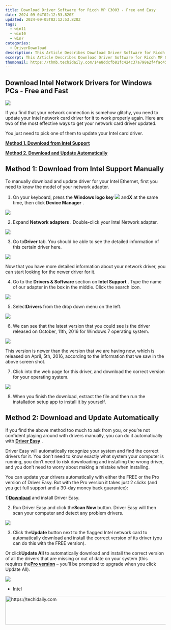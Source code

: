 ```yaml
---
title: Download Driver Software for Ricoh MP C3003 - Free and Easy
date: 2024-09-04T02:12:53.820Z
updated: 2024-09-05T02:12:53.820Z
tags:
  - win11
  - win10
  - win7
categories:
  - DriverDownload
description: This Article Describes Download Driver Software for Ricoh MP C3003 - Free and Easy
excerpt: This Article Describes Download Driver Software for Ricoh MP C3003 - Free and Easy
thumbnail: https://thmb.techidaily.com/14e8ddcfb81fc424c37a798e2f4fac450a83bd3f6d231984ceb0349e3e717f14.jpg
---
```


## Download Intel Network Drivers for Windows PCs - Free and Fast

![](https://images.drivereasy.com/wp-content/uploads/2017/02/img_58a54530bb763.jpg)

 If you find that your network connection is somehow glitchy, you need to update your Intel network card driver for it to work properly again. Here are two of the most effective ways to get your network card driver updated.

You just need to pick one of them to update your Intel card driver.

[**Method 1. Download from Intel Support**](https://tools.techidaily.com/drivereasy/download/)

[**Method 2. Download and Update Automatically**](https://tools.techidaily.com/drivereasy/download/)

## **Method 1: Download from Intel Support Manually**

 To manually download and update driver for your Intel Ethernet, first you need to know the model of your network adapter.
  
 1) On your keyboard, press the **Windows logo key** ![](https://images.drivereasy.com/wp-content/uploads/2017/09/img_59af771961552.png) and**X** at the same time, then click **Device Manager** .
  
![](https://images.drivereasy.com/wp-content/uploads/2017/02/img_58a5503d41087.png)

 2) Expand **Network adapters** . Double-click your Intel Network adapter.

![](https://images.drivereasy.com/wp-content/uploads/2017/02/img_58a550706860f.jpg)

 3) Go to**Driver** tab. You should be able to see the detailed information of this certain driver here.  
  
![](https://images.drivereasy.com/wp-content/uploads/2017/02/img_58a55118b1eed.jpg)

 Now that you have more detailed information about your network driver, you can start looking for the newer driver for it.  
  
 4) Go to the **Drivers & Software**  section on **Intel Support** . Type the name of our adapter in the box in the middle. Click the search icon.

![](https://images.drivereasy.com/wp-content/uploads/2017/02/img_58a552a94222f.jpg)

 5) Select**Drivers** from the drop down menu on the left.

![](https://images.drivereasy.com/wp-content/uploads/2017/02/img_58a55382c3cce.png)

 6) We can see that the latest version that you could see is the driver released on October, 11th, 2016 for Windows 7 operating system.  
  
![](https://images.drivereasy.com/wp-content/uploads/2017/02/img_58a5540b9baca.png)
  
 This version is newer than the version that we are having now, which is released on April, 5th, 2016, according to the information that we saw in the above screen shot.
  
 7) Click into the web page for this driver, and download the correct version for your operating system.
  
![](https://images.drivereasy.com/wp-content/uploads/2017/02/img_58a554f582ed1.png)
  
 8) When you finish the download, extract the file and then run the installation setup app to install it by yourself.

## **Method 2: Download and Update Automatically**

 If you find the above method too much to ask from you, or you’re not confident playing around with drivers manually, you can do it automatically with [**Driver Easy**](https://tools.techidaily.com/drivereasy/download/) .

 Driver Easy will automatically recognize your system and find the correct drivers for it. You don’t need to know exactly what system your computer is running, you don’t need to risk downloading and installing the wrong driver, and you don’t need to worry about making a mistake when installing.

 You can update your drivers automatically with either the FREE or the Pro version of Driver Easy. But with the Pro version it takes just 2 clicks (and you get full support and a 30-day money back guarantee):

 1)[**Download**](https://tools.techidaily.com/drivereasy/download/) and install Driver Easy.

 2) Run Driver Easy and click the**Scan Now** button. Driver Easy will then scan your computer and detect any problem drivers.

![](https://images.drivereasy.com/wp-content/uploads/2017/09/img_59af799669225.png)

 3) Click the**Update** button next to the flagged Intel network card to automatically download and install the correct version of its driver (you can do this with the FREE version).

 Or click**Update All** to automatically download and install the correct version of all the drivers that are missing or out of date on your system (this requires the[**Pro version**](https://tools.techidaily.com/drivereasy/download/) – you’ll be prompted to upgrade when you click Update All).

![](https://images.drivereasy.com/wp-content/uploads/2017/09/img_59af79aea7dbd.jpg)

* [Intel](https://tools.techidaily.com/drivereasy/download/)

<ins class="adsbygoogle"
     style="display:block"
     data-ad-format="autorelaxed"
     data-ad-client="ca-pub-7571918770474297"
     data-ad-slot="1223367746"></ins>



<ins class="adsbygoogle"
     style="display:block"
     data-ad-client="ca-pub-7571918770474297"
     data-ad-slot="8358498916"
     data-ad-format="auto"
     data-full-width-responsive="true"></ins>



<!-- affiliate ads begin -->
<a href="https://appsumo.8odi.net/c/5597632/2075462/7443" target="_top" id="2075462">
  <img src="//a.impactradius-go.com/display-ad/7443-2075462" border="0" alt="https://techidaily.com" width="728" height="90"/>
</a>
<img height="0" width="0" src="https://appsumo.8odi.net/i/5597632/2075462/7443" style="position:absolute;visibility:hidden;" border="0" />
<!-- affiliate ads end -->